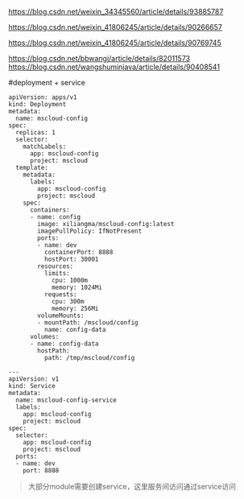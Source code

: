 
https://blog.csdn.net/weixin_34345560/article/details/93885787

https://blog.csdn.net/weixin_41806245/article/details/90266657

https://blog.csdn.net/weixin_41806245/article/details/90769745


https://blog.csdn.net/bbwangj/article/details/82011573
https://blog.csdn.net/wangshuminjava/article/details/90408541

#deployment + service
```
apiVersion: apps/v1
kind: Deployment
metadata:
  name: mscloud-config
spec:
  replicas: 1
  selector:
    matchLabels:
      app: mscloud-config
      project: mscloud
  template:
    metadata:
      labels:
        app: mscloud-config
        project: mscloud
    spec:
      containers:
      - name: config
        image: xiliangma/mscloud-config:latest
        imagePullPolicy: IfNotPresent
        ports:
        - name: dev
          containerPort: 8888
          hostPort: 30001
        resources:
          limits:
            cpu: 1000m
            memory: 1024Mi
          requests:
            cpu: 300m
            memory: 256Mi
        volumeMounts:
        - mountPath: /mscloud/config
          name: config-data
      volumes:
      - name: config-data
        hostPath:
          path: /tmp/mscloud/config

---
apiVersion: v1
kind: Service
metadata:
  name: mscloud-config-service
  labels:
    app: mscloud-config
    project: mscloud
spec:
  selector:
    app: mscloud-config
    project: mscloud
  ports:
  - name: dev
    port: 8888
```
>大部分module需要创建service，这里服务间访问通过service访问
